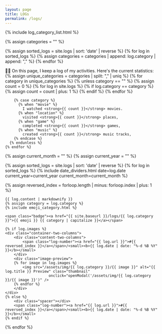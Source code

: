 ```yaml
---
layout: page
title: LOGs
permalink: /logs/
---
```


{% include log_category_list.html %}

{% assign categories = "" %}

{% assign sorted_logs = site.logs | sort: 'date' | reverse %}
{% for log in sorted_logs %}
  {% assign categories = categories | append: log.category | append: "," %}
{% endfor %}

<div class="bubble yellow">
 💁‍♂️ On this page, I keep a log of my activities. Here's the current statistics:
    {% assign unique_categories = categories | split: "," | uniq %}
    {% for category in unique_categories %}
      {% unless category == "" %}
        {% assign count = 0 %}
        {% for log in site.logs %}
          {% if log.category == category %}
            {% assign count = count | plus: 1 %}
          {% endif %}
        {% endfor %}
        
        {% case category %}
          {% when "movie" %}
            I watched <strong>{{ count }}</strong> movies.
          {% when "location" %}
            visited <strong>{{ count }}</strong> places,
          {% when "game" %}
            completed <strong>{{ count }}</strong> games,
          {% when "music" %}
            created <strong>{{ count }}</strong> music tracks,
        {% endcase %}
      {% endunless %}
    {% endfor %}
</div>
<div class="spacer"></div>

{% assign current_month = "" %}
{% assign current_year = "" %}

{% assign sorted_logs = site.logs | sort: 'date' | reverse %}
{% for log in sorted_logs %}
    {% include date_dividers.html 
        date=log.date 
        current_year=current_year 
        current_month=current_month 
    %}

<div class="bubble">
    {% assign reversed_index = forloop.length | minus: forloop.index | plus: 1 %}

    {{ log.content | markdownify }}
    {% assign category = log.category %}
    {% include emoji_category.html %}

    <span class="badge"><a href="{{ site.baseurl }}/logs/{{ log.category }}">{{ emoji }} {{ category | capitalize }}</a></span>

    {% if log.images %}
    <div class="container-two-columns">
        <div class="content-two-columns">
            <span class="log-number"><a href="{{ log.url }}">#{{ reversed_index }}</a></span>/<small><b>{{ log.date | date: "%-d %B %Y" }}</b></small>
        </div>
        <div class="image-preview">
        {% for image in log.images %}
            <img src="/assets/img/{{ log.category }}/{{ image }}" alt="{{ log.title }} Preview" class="thumbnail"
                        onclick="openModal('/assets/img/{{ log.category }}/{{ image }}')" />
        {% endfor %}
        </div>
    </div>
    {% else %}
        <div class="spacer"></div>
        <span class="log-number"><a href="{{ log.url }}">#{{ reversed_index }}</a></span>/<small><b>{{ log.date | date: "%-d %B %Y" }}</b></small>
    {% endif %}
</div>

<div class="spacer"></div>
{% endfor %}